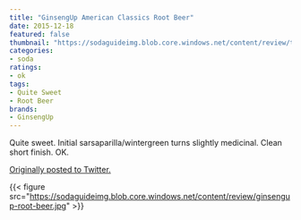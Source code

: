 ```yaml
---
title: "GinsengUp American Classics Root Beer"
date: 2015-12-18
featured: false
thumbnail: "https://sodaguideimg.blob.core.windows.net/content/review/thumbs/ginsengup-root-beer.jpg"
categories:
- soda
ratings:
- ok
tags:
- Quite Sweet
- Root Beer
brands:
- GinsengUp
---
```


Quite sweet. Initial sarsaparilla/wintergreen turns slightly medicinal. Clean short finish. OK.

[Originally posted to Twitter.](https://twitter.com/Cavorter/status/677951018517184512)

{{< figure src="https://sodaguideimg.blob.core.windows.net/content/review/ginsengup-root-beer.jpg" >}}
